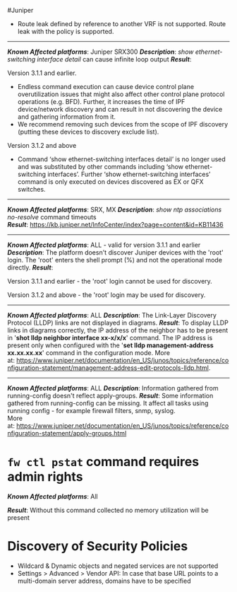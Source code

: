 #Juniper

-   Route leak defined by reference to another VRF is not supported.
    Route leak with the policy is supported.
------------------------------------------------------------------------

***Known Affected platforms***: Juniper SRX300
***Description***: *show ethernet-switching interface detail* can cause
infinite loop output
***Result***: 

Version 3.1.1 and earlier.

-   Endless command execution can cause device control plane
    overutilization issues that might also affect other control plane
    protocol operations (e.g. BFD). Further, it increases the time of
    IPF device/network discovery and can result in not discovering the
    device and gathering information from it.
-   We recommend removing such devices from the scope of IPF discovery
    (putting these devices to discovery exclude list).

Version 3.1.2 and above

-   Command ‘show ethernet-switching interfaces detail’ is no longer
    used and was substituted by other commands including ‘show
    ethernet-switching interfaces’. Further ‘show ethernet-switching
    interfaces’ command is only executed on devices discovered as EX or
    QFX switches.

------------------------------------------------------------------------

***Known Affected platforms***: SRX, MX
***Description***: *show ntp associations no-resolve* command timeouts
***Result***: <https://kb.juniper.net/InfoCenter/index?page=content&id=KB11436>

------------------------------------------------------------------------

***Known Affected platforms***: ALL - valid for version 3.1.1 and
earlier
***Description***: The platform doesn't discover Juniper devices with the
'root' login. The 'root' enters the shell prompt (%) and not the
operational mode directly.
***Result***: 

Version 3.1.1 and earlier - the 'root' login cannot be used for
discovery.

Version 3.1.2 and above - the 'root' login may be used for discovery.

------------------------------------------------------------------------

***Known Affected platforms***: ALL
***Description***: The Link-Layer Discovery Protocol (LLDP) links are not
displayed in diagrams.
***Result***: To display LLDP links in diagrams correctly, the IP address
of the neighbor has to be present in '**shot lldp neighbor interface
xx-x/x/x**' command. The IP address is present only when configured with
the '**set lldp management-address xx.xx.xx.xx**' command in the
configuration mode. More
at: <https://www.juniper.net/documentation/en_US/junos/topics/reference/configuration-statement/management-address-edit-protocols-lldp.html>.

  

------------------------------------------------------------------------

***Known Affected platforms***: ALL
***Description***: Information gathered from running-config doesn't
reflect apply-groups.
***Result***: Some information gathered from running-config can be
missing. It affect all tasks using running config - for example firewall
filters, snmp, syslog.  
More
at: <https://www.juniper.net/documentation/en_US/junos/topics/reference/configuration-statement/apply-groups.html>


# `fw ctl pstat` command requires admin rights

***Known Affected platforms***: All

***Result***: Without this command collected no memory utilization will be
present

# Discovery of Security Policies

-   Wildcard & Dynamic objects and negated services are not supported
-   Settings > Advanced > Vendor API: In case that base URL points to a
    multi-domain server address, domains have to be specified
